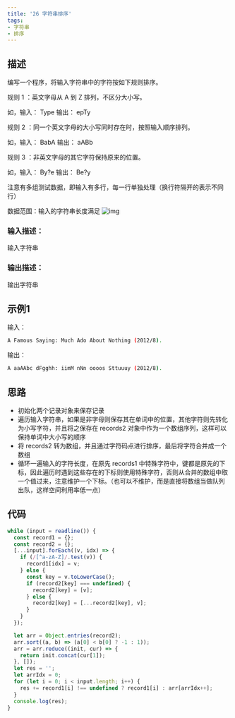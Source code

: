 ```yaml
---
title: '26 字符串排序'
tags:
- 字符串
- 排序
---
```


## 描述

编写一个程序，将输入字符串中的字符按如下规则排序。

规则 1 ：英文字母从 A 到 Z 排列，不区分大小写。

如，输入： Type 输出： epTy

规则 2 ：同一个英文字母的大小写同时存在时，按照输入顺序排列。

如，输入： BabA 输出： aABb

规则 3 ：非英文字母的其它字符保持原来的位置。



如，输入： By?e 输出： Be?y

注意有多组测试数据，即输入有多行，每一行单独处理（换行符隔开的表示不同行）

数据范围：输入的字符串长度满足 ![img](https://www.nowcoder.com/equation?tex=1%20%5Cle%20n%20%5Cle%201000%20%5C) 



### 输入描述：

输入字符串

### 输出描述：

输出字符串

## 示例1

输入：

```bash
A Famous Saying: Much Ado About Nothing (2012/8).
```



输出：

```bash
A aaAAbc dFgghh: iimM nNn oooos Sttuuuy (2012/8).
```

## 思路

- 初始化两个记录对象来保存记录
- 遍历输入字符串，如果是非字母则保存其在单词中的位置，其他字符则先转化为小写字符，并且将之保存在 records2 对象中作为一个数组序列，这样可以保持单词中大小写的顺序
- 将 records2 转为数组，并且通过字符码点进行排序，最后将字符合并成一个数组
- 循环一遍输入的字符长度，在原先 records1 中特殊字符中，键都是原先的下标，因此遍历时遇到这些存在的下标则使用特殊字符，否则从合并的数组中取一个值过来，注意维护一个下标。（也可以不维护，而是直接将数组当做队列出队，这样空间利用率低一点）


## 代码

```js
while (input = readline()) {
  const record1 = {};
  const record2 = {};
  [...input].forEach((v, idx) => {
    if (/[^a-zA-Z]/.test(v)) {
      record1[idx] = v;
    } else {
      const key = v.toLowerCase();
      if (record2[key] === undefined) {
        record2[key] = [v];
      } else {
        record2[key] = [...record2[key], v];
      }
    }
  });

  let arr = Object.entries(record2);
  arr.sort((a, b) => (a[0] < b[0] ? -1 : 1));
  arr = arr.reduce((init, cur) => {
    return init.concat(cur[1]);
  }, []);
  let res = '';
  let arrIdx = 0;
  for (let i = 0; i < input.length; i++) {
    res += record1[i] !== undefined ? record1[i] : arr[arrIdx++];
  }
  console.log(res);
}
```

